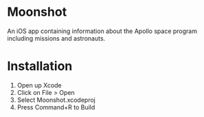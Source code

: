 # Moonshot
 An iOS app containing information about the Apollo space program including missions and astronauts.

# Installation
 1. Open up Xcode
 2. Click on File > Open
 3. Select Moonshot.xcodeproj
 4. Press Command+R to Build

